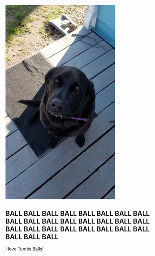 <img src="https://github.com/LL2323/Markdown/blob/main/20210328_172249.jpg" width="350">

## BALL BALL BALL BALL BALL BALL BALL BALL BALL BALL BALL BALL BALL BALL BALL BALL BALL BALL BALL BALL BALL BALL BALL BALL BALL BALL BALL 

I love Tennis Balls!
